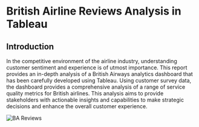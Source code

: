 # British Airline Reviews Analysis in Tableau
## Introduction

In the competitive environment of the airline industry, understanding customer sentiment and experience is of utmost importance. This report provides an in-depth analysis of a British Airways analytics dashboard that has been carefully developed using Tableau. Using customer survey data, the dashboard provides a comprehensive analysis of a range of service quality metrics for British airlines. This analysis aims to provide stakeholders with actionable insights and capabilities to make strategic decisions and enhance the overall customer experience.

![BA Reviews](https://drive.google.com/uc?export=view&id=1Q2jAloNem_C43nrF4ZqmFYLUMFwphXVR)

